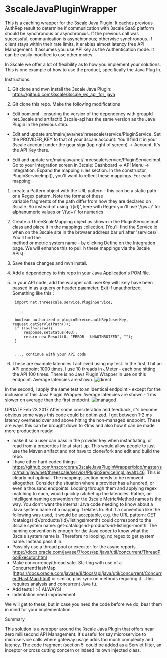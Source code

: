 # 3scaleJavaPluginWrapper
This is a caching wrapper for the 3scale Java Plugin. It caches previous AuthRep result to determine if communication with 3scale SaaS platform should be synchronous or asynchronous. If the previous call was successful, communication is asynchronous; otherwise synchronous. If client stays within their rate limits, it enables almost latency free API Management.
It assumes you use API Key as the Authentication mode. It can be easily modified to use other modes.

In 3scale we offer a lot of flexibility as to how you implement your solutions. This is one example of how to use the product, specifically the Java Plug In.


Instructions.

1) Git clone and mvn install the 3scale Java Plugin: https://github.com/3scale/3scale_ws_api_for_java

2) Git clone this repo. Make the following modifications
    
- Edit pom.xml - ensuring the version of the dependency with groupId net.3scale and artifactId 3scale-api has the same version as the Java Plugin in the previous step.

- Edit and update src/main/java/net/threescale/service/PluginService. Set the PROVIDER_KEY to that of your 3scale account. You'll find it in your 3scale account under the gear sign (top right of screen) -> Account. It's the API Key there.

- Edit and update src/main/java/net/threescale/service/PluginServiceImpl. Go to your Integration screen in 3scale: Dashboard 
-> API Menu -> Integration. Expand the mapping rules section. In the constructor, PluginServiceImpl(), you'll want to 
reflect these mappings. For each mapping:
1) create a Pattern object with the URL pattern - this can be a static path - or a Regex pattern. Note the format of these 	
variable fragments of the path differ from how they are declared on 3scale. So instead of using '/{id}', here with Regex 
you'll use '/(\\w+)' for alphanumeric values or '/(\\d+)' for numerics
2) Create a ThreeScaleMapping object as shown in the PluginServiceImpl class and place it in the mappings collection. 
(You'll find the Service Id when on the 3scale site in the browser address bar url after 'services/'. You'll find the  
method or metric system name - by clicking Define on the Integration page. We will enhance this to pull in these mappings via the 3scale APIs)

3) Save these changes and mvn install.

4) Add a dependency to this repo in your Java Application's POM file.

5) In your API code, add the wrapper call. userKey will likely have been passed in as a query or header parameter. Exit if unauthorized. Something like this :
            
        
        import net.threescale.service.PluginService;
        
        ....
        
    	boolean authorized = pluginService.authRep(userKey, request.getServletPath());
    	if (!authorized){
    		response.setStatus(403);
    		return new Result(0, "ERROR - UNAUTHROIZED", "");
    	}


	    .... continue with your API code

6) These are example latencies I achieved using my test. 
In the first, I hit an API endpoint 1000 times. I use 10 threads in JMeter - each one hitting the API 100 times. There is no Java Plugin Wrapper in use on this endpoint. Average latencies are shown.
![direct](https://cloud.githubusercontent.com/assets/5570713/22908137/c5bf5634-f21a-11e6-99e9-3ff9c1232d4f.png)

In the second, I apply the same test to an identical endpoint - except for the inclusion of this Java Plugin Wrapper. Average latencies are shown - 1 ms slower on average than the first endpoint.
![managed](https://cloud.githubusercontent.com/assets/5570713/22908148/cc7751e8-f21a-11e6-8602-2e06680f016f.png)

UPDATE Feb 23 2017
After some consideration and feedback, it's become obvious some ways this code could be optimized. I got between 1-2 ms latency overhead over and above hitting the non-managed endpoint. These are ways this can be brought down to <1ms and also how it can be made more production ready:

- make it so a user can pass in the provider key when instantiating, or read from a properties file at start-up. This would allow people to just use the Maven artifact and not have to clone/fork and edit and build the repo.
- I have other hard coded things: https://github.com/tnscorcoran/3scaleJavaPluginWrapper/blob/master/src/main/java/net/threescale/service/PluginServiceImpl.java#L46. This is clearly not optimal. The mappings section needs to be removed altogether. Consider the situation where a provider has a hundred, or even a thousand endpoints. Looping through them and applying regex matching to each, would quickly ratchet up the latencies. Rather, an intelligent naming convention for the 3scale Metric/Method names is the way. You don't want the internal Java code needing to know about a Java system name of a mapping it relates to. But if a convention like the following was used, it would be acceptable, e.g. the URL pattern: GET /catalogs{id}/products/{id}/listings{month} could correspond to the 3scale system name: get-catalogs-id-products-id-listings-month. The naming convention is enough for the Java coder to know what the 3scale system name is. Therefore no looping, no regex to get system name. Instead pass it in.
- Possibly use a thread pool or executor for the async reports.
https://docs.oracle.com/javase/7/docs/api/java/util/concurrent/ThreadPoolExecutor.html
- Make concurrency/thread safe. Starting with use of a ConcurrentHashMap (https://docs.oracle.com/javase/8/docs/api/java/util/concurrent/ConcurrentHashMap.html) or similar, plus sync on methods requiring it....this requires analysis and concurrent Java fu.
- Add tests ! :-)   ALWAYS! 
- indentation need improvement.

We will get to these, but in case you need the code before we do, bear them in mind for your implementation.

Summary

This solution is a wrapper around the 3scale Java Plugin that offers near zero millisecond API Management. It's useful for say microservice to microservice calls where gateway usage adds too much complexity and latency. The code fragment (section 5) could be added as a Servlet filter, an inceptor or cross cutting concern or indeed its own injected class. 

